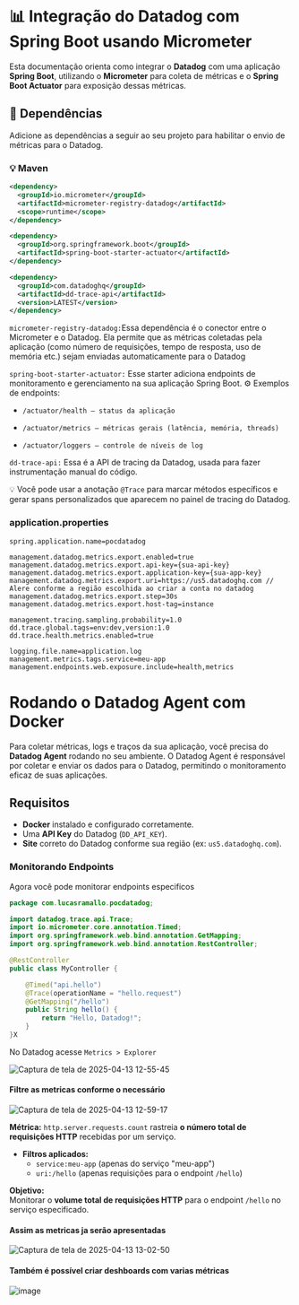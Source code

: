 # 📊 Integração do Datadog com Spring Boot usando Micrometer

Esta documentação orienta como integrar o **Datadog** com uma aplicação **Spring Boot**, utilizando o **Micrometer** para coleta de métricas e o **Spring Boot Actuator** para exposição dessas métricas.

## 🧰 Dependências

Adicione as dependências a seguir ao seu projeto para habilitar o envio de métricas para o Datadog.

### 💡 Maven

```xml
<dependency>
  <groupId>io.micrometer</groupId>
  <artifactId>micrometer-registry-datadog</artifactId>
  <scope>runtime</scope>
</dependency>

<dependency>
  <groupId>org.springframework.boot</groupId>
  <artifactId>spring-boot-starter-actuator</artifactId>
</dependency>

<dependency>
  <groupId>com.datadoghq</groupId>
  <artifactId>dd-trace-api</artifactId>
  <version>LATEST</version>
</dependency>
```
`micrometer-registry-datadog:`Essa dependência é o conector entre o Micrometer e o Datadog. Ela permite que as métricas coletadas pela aplicação (como número de requisições, tempo de resposta, uso de memória etc.) sejam enviadas automaticamente para o Datadog

`spring-boot-starter-actuator:` Esse starter adiciona endpoints de monitoramento e gerenciamento na sua aplicação Spring Boot.
⚙️ Exemplos de endpoints:

- `/actuator/health – status da aplicação`

- `/actuator/metrics – métricas gerais (latência, memória, threads)`

- `/actuator/loggers – controle de níveis de log`

`dd-trace-api:` Essa é a API de tracing da Datadog, usada para fazer instrumentação manual do código.

💡 Você pode usar a anotação `@Trace` para marcar métodos específicos e gerar spans personalizados que aparecem no painel de tracing do Datadog.

### application.properties

```properties
spring.application.name=pocdatadog

management.datadog.metrics.export.enabled=true
management.datadog.metrics.export.api-key={sua-api-key}
management.datadog.metrics.export.application-key={sua-app-key}
management.datadog.metrics.export.uri=https://us5.datadoghq.com // Alere conforme a região escolhida ao criar a conta no datadog
management.datadog.metrics.export.step=30s
management.datadog.metrics.export.host-tag=instance

management.tracing.sampling.probability=1.0
dd.trace.global.tags=env:dev,version:1.0
dd.trace.health.metrics.enabled=true

logging.file.name=application.log
management.metrics.tags.service=meu-app
management.endpoints.web.exposure.include=health,metrics
```
# Rodando o Datadog Agent com Docker

Para coletar métricas, logs e traços da sua aplicação, você precisa do **Datadog Agent** rodando no seu ambiente. O Datadog Agent é responsável por coletar e enviar os dados para o Datadog, permitindo o monitoramento eficaz de suas aplicações.

## Requisitos

- **Docker** instalado e configurado corretamente.
- Uma **API Key** do Datadog (`DD_API_KEY`).
- **Site** correto do Datadog conforme sua região (ex: `us5.datadoghq.com`).

### Monitorando Endpoints
 Agora você pode monitorar endpoints especificos

```java
package com.lucasramallo.pocdatadog;

import datadog.trace.api.Trace;
import io.micrometer.core.annotation.Timed;
import org.springframework.web.bind.annotation.GetMapping;
import org.springframework.web.bind.annotation.RestController;

@RestController
public class MyController {

    @Timed("api.hello")
    @Trace(operationName = "hello.request")
    @GetMapping("/hello")
    public String hello() {
        return "Hello, Datadog!";
    }
}X

```

No Datadog acesse `Metrics > Explorer`

![Captura de tela de 2025-04-13 12-55-45](https://github.com/user-attachments/assets/9bf71940-9253-41cd-a1dd-2ae06c0b9254)


#### Filtre as metricas conforme o necessário

![Captura de tela de 2025-04-13 12-59-17](https://github.com/user-attachments/assets/303b944a-3eec-435a-aa88-f26bef7baf76)

**Métrica:** `http.server.requests.count` rastreia **o número total de requisições HTTP** recebidas por um serviço. 
- **Filtros aplicados:**  
  - `service:meu-app` (apenas do serviço "meu-app")  
  - `uri:/hello` (apenas requisições para o endpoint `/hello`)  

**Objetivo:**  
Monitorar o **volume total de requisições HTTP** para o endpoint `/hello` no serviço especificado.  

#### Assim as metricas ja serão apresentadas
![Captura de tela de 2025-04-13 13-02-50](https://github.com/user-attachments/assets/938b73f9-6582-42f5-9e62-5e2f9d9ae147)

#### Também é possível criar deshboards com varias métricas
![image](https://github.com/user-attachments/assets/f59e0149-6df4-41cf-a83a-2d2eb3bcb665)


